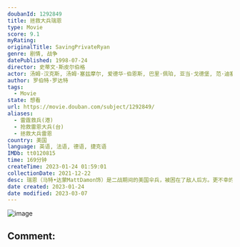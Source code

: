 ```yaml
---
doubanId: 1292849
title: 拯救大兵瑞恩
type: Movie
score: 9.1
myRating: 
originalTitle: SavingPrivateRyan
genre: 剧情, 战争
datePublished: 1998-07-24
director: 史蒂文·斯皮尔伯格
actor: 汤姆·汉克斯, 汤姆·塞兹摩尔, 爱德华·伯恩斯, 巴里·佩珀, 亚当·戈德堡, 范·迪塞尔, 吉奥瓦尼·瑞比西, 杰瑞米·戴维斯, 马特·达蒙, 特德·丹森, 保罗·吉亚玛提, 丹尼斯·法里纳, 马克斯·马蒂尼, 丹兰·布鲁诺, 丹尼尔·切尔奎拉, 迪米特里·格里特萨斯, 史蒂夫·格里芬, 彼得·迈尔斯, 亚当·肖, 罗尔夫·萨克森, 克里·约翰逊, 洛克兰·艾肯, 尚恩·约翰逊, 莱尔德·曼辛托斯, 安德鲁·斯科特, 马修·夏普, 文森特·沃尔什, 约翰·沙拉恩, 马丁·哈伯, 罗非洛·迪格托勒, 恩里奇·雷德曼, 米歇尔·埃文斯, 内森·菲利安, 利兰·奥瑟, 大卫·维格, 瑞恩·赫斯特, 哈威·普雷斯内尔, 代尔·戴, 布莱恩·科兰斯顿, 大卫·沃尔, 埃里克·罗兰, 哈里逊·杨, 凯思琳·拜荣, 约翰·德·兰西, 詹姆斯·恩布里, 德里克·李, 若昂·科斯塔·梅内塞斯, 马克·施泰因迈尔, 布莱恩·格拉格提, 徐光宇, 田二喜
author: 罗伯特·罗达特
tags:
  - Movie
state: 想看
url: https://movie.douban.com/subject/1292849/
aliases:
  - 雷霆救兵(港)
  - 抢救雷恩大兵(台)
  - 拯救大兵雷恩
country: 美国
language: 英语, 法语, 德语, 捷克语
IMDb: tt0120815
time: 169分钟
createTime: 2023-01-24 01:59:01
collectionDate: 2021-12-22
desc: 瑞恩（马特•达蒙MattDamon饰）是二战期间的美国伞兵，被困在了敌人后方。更不幸的是，他的三个兄弟全部在战争中死亡，如果他也遇难，家中的老母亲将无依无靠。美国作战总指挥部知道了这个情况，毅...
date created: 2023-01-24
date modified: 2023-03-07
---
```


![image](p1014542496.jpg)

Comment:
---
